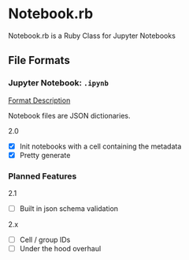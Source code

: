 # Notebook.rb

Notebook.rb is a Ruby Class for Jupyter Notebooks

## File Formats

### Jupyter Notebook: `.ipynb`

[Format Description](https://github.com/jupyter/nbformat/blob/master/docs/format_description.rst)

Notebook files are JSON dictionaries.

2.0
- [x] Init notebooks with a cell containing the metadata
- [x] Pretty generate

### Planned Features

2.1
- [ ] Built in json schema validation

2.x
- [ ] Cell / group IDs
- [ ] Under the hood overhaul